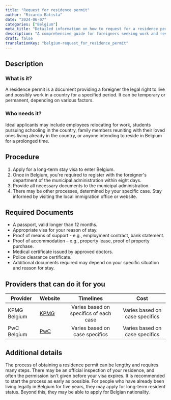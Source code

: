 ```yaml
---
title: "Request for residence permit"
author: "Ricardo Batista"
date: "2024-06-07"
categories: ["Belgium"]
meta_title: "Detailed information on how to request for a residence permit"
description: "A comprehensive guide for foreigners seeking work and residency in Belgium"
draft: false
translationKey: "belgium-request_for_residence_permit"
---
```


## Description
### What is it?
A residence permit is a document providing a foreigner the legal right to live and possibly work in a country for a specified period. It can be temporary or permanent, depending on various factors.

### Who needs it?
Ideal applicants may include employees relocating for work, students pursuing schooling in the country, family members reuniting with their loved ones living already in the country, or anyone intending to reside in Belgium for a prolonged time.

## Procedure
1. Apply for a long-term stay visa to enter Belgium. 
2. Once in Belgium, you're required to register with the foreigner's department of the municipal administration within eight days.
3. Provide all necessary documents to the municipal administration.
4. There may be other processes, determined by your specific case. Stay informed by visiting the local immigration office or website.

## Required Documents
- A passport, valid longer than 12 months.
- Appropriate visa for your reason of stay.
- Proof of means of support - e.g., employment contract, bank statement.
- Proof of accommodation – e.g., property lease, proof of property purchase.
- Medical certificate issued by approved doctors.
- Police clearance certificate.
- Additional documents required may depend on your specific situation and reason for stay. 

## Providers that can do it for you

| Provider      |     Website     |     Timelines    |       Cost      |
| ------------- | --------------- |  :-------------: | :-------------: |
| KPMG Belgium  |  [KPMG](https://home.kpmg/be/en/home.html)       |       Varies based on specifics of each case         |        Varies based on case specifics      |
| PwC Belgium   | [PwC](https://www.pwc.be/)  |      Varies based on case specifics      |        Varies based on case specifics      |

## Additional details
The process of obtaining a residence permit can be lengthy and requires many steps. There may be an official inspection of your residence, and often the permission isn't given before your visa expires. It is recommended to start the process as early as possible. For people who have already been living legally in Belgium for five years, they may apply for long-term resident status. Beyond this, they may be able to apply for Belgian nationality.